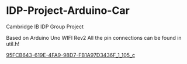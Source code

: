 # IDP-Project-Arduino-Car
Cambridge IB IDP Group Project

Based on Arduino Uno WIFI Rev2
All the pin connections can be found in util.h!

[95FCB643-619E-4FA9-98D7-FB1A97D3436F_1_105_c](https://user-images.githubusercontent.com/91456302/226142228-a35648ad-d8d7-4bdc-92d1-241fa56525cc.jpeg)
